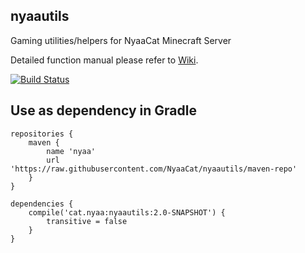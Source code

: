 ## nyaautils

Gaming utilities/helpers for NyaaCat Minecraft Server

Detailed function manual please refer to [Wiki](https://github.com/NyaaCat/nyaautils/wiki).

[![Build Status](https://travis-ci.org/NyaaCat/nyaautils.svg?branch=master)](https://travis-ci.org/NyaaCat/nyaautils)

## Use as dependency in Gradle

```
repositories {
    maven {
        name 'nyaa'
        url 'https://raw.githubusercontent.com/NyaaCat/nyaautils/maven-repo'
    }
}

dependencies {
    compile('cat.nyaa:nyaautils:2.0-SNAPSHOT') {
        transitive = false
    }
}
```
